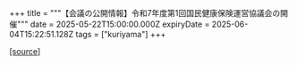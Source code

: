 +++
title = """【会議の公開情報】令和7年度第1回国民健康保険運営協議会の開催"""
date = 2025-05-22T15:00:00.000Z
expiryDate = 2025-06-04T15:22:51.128Z
tags = ["kuriyama"]
+++


[[source]](https://www.town.kuriyama.hokkaido.jp/soshiki/37/17626.html)
